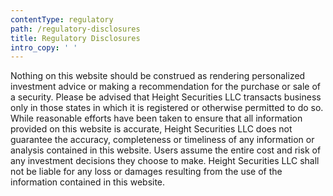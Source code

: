 ```yaml
---
contentType: regulatory
path: /regulatory-disclosures
title: Regulatory Disclosures
intro_copy: ' '
---
```

Nothing on this website should be construed as rendering personalized investment advice or making a recommendation for the purchase or sale of a security. Please be advised that Height Securities LLC transacts business only in those states in which it is registered or otherwise permitted to do so.  While reasonable efforts have been taken to ensure that all information provided on this website is accurate, Height Securities LLC does not guarantee the accuracy, completeness or timeliness of any information or analysis contained in this website.  Users assume the entire cost and risk of any investment decisions they choose to make.  Height Securities LLC shall not be liable for any loss or damages resulting from the use of the information contained in this website.
